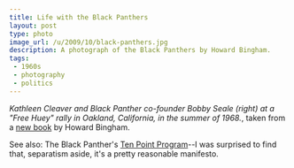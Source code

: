 ```yaml
---
title: Life with the Black Panthers
layout: post
type: photo
image_url: /u/2009/10/black-panthers.jpg
description: A photograph of the Black Panthers by Howard Bingham.
tags:
 - 1960s
 - photography
 - politics
---
```


_Kathleen Cleaver and Black Panther co-founder Bobby Seale (right) at a "Free Huey" rally in Oakland, California, in the summer of 1968._, taken from a [new book][1] by Howard Bingham.

See also: The Black Panther's [Ten Point Program][2]--I was surprised to find that, separatism aside, it's a pretty reasonable manifesto.

[1]:http://www.guardian.co.uk/artanddesign/2009/oct/25/black-panthers-photographs-howard-bingham
[2]:http://www.blackpanther.org/TenPoint.htm